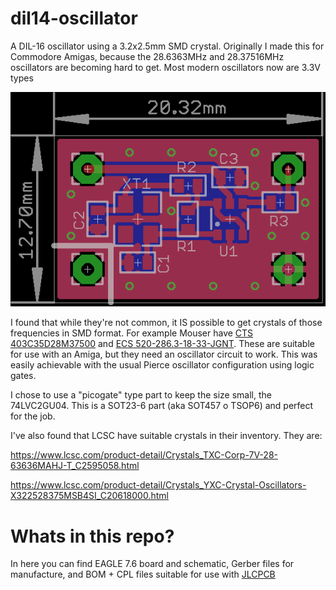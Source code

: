 # dil14-oscillator
A DIL-16 oscillator using a 3.2x2.5mm SMD crystal. Originally I made this for Commodore Amigas, because the 28.6363MHz and 28.37516MHz oscillators are becoming hard to get. Most modern oscillators now are 3.3V types

![Image of the PCB](/board.png)

I found that while they're not common, it IS possible to get crystals of those frequencies in SMD format. For example Mouser have [CTS 403C35D28M37500](https://www.mouser.co.uk/ProductDetail/CTS-Electronic-Components/403C35D28M37500?qs=tjlMjqRIEYSI3TNJCnGYSw%3D%3D) and [ECS 520-286.3-18-33-JGNT](https://www.mouser.co.uk/ProductDetail/ECS/ECS-286.3-18-33-JGN-TR?qs=wd5RIQLrsJjqi%252B%2F66hueEA%3D%3D). These are suitable for use with an Amiga, but they need an oscillator circuit to work. This was easily achievable with the usual Pierce oscillator configuration using logic gates. 

I chose to use a "picogate" type part to keep the size small, the 74LVC2GU04. This is a SOT23-6 part (aka SOT457 o TSOP6) and perfect for the job. 

I've also found that LCSC have suitable crystals in their inventory. They are:

https://www.lcsc.com/product-detail/Crystals_TXC-Corp-7V-28-63636MAHJ-T_C2595058.html

https://www.lcsc.com/product-detail/Crystals_YXC-Crystal-Oscillators-X322528375MSB4SI_C20618000.html

# Whats in this repo? 

In here you can find EAGLE 7.6 board and schematic, Gerber files for manufacture, and BOM + CPL files suitable for use with [JLCPCB](https://jlcpcb.com)
